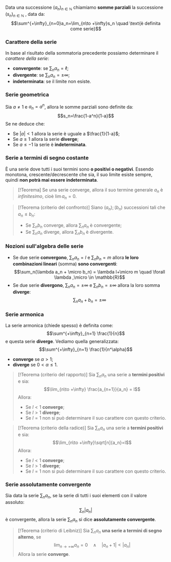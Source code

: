 Data una successione $(a_n)_{n\in\mathbb{N}}$ chiamiamo **somme parziali** la successione $(s_n)_{n\in\mathbb{N}}$ , data da:
$$\sum^{+\infty}_{n=0}a_n=\lim_{n\to +\infty}s_n \quad \text{è definita come serie}$$
### Carattere della serie
In base al risultato della sommatoria precedente possiamo determinare il _carattere della serie_:
- **convergente**: se $\sum_n a_n = \ell$;
- **divergente**: se $\sum_n a_n = \pm \infty$;
- **indeterminata**: se il limite non esiste.

### Serie geometrica
Sia $a\neq 1$ e $a_n = a^n$, allora le somme parziali sono definite da:
$$s_n=\frac{1-a^n}{1-a}$$
Se ne deduce che:
- Se $|a|<1$ allora la serie è uguale a $\frac{1}{1-a}$;
- Se $a\geq 1$ allora la serie **diverge**;
- Se $a\leq -1$ la serie è **indeterminata**.

### Serie a termini di segno costante
È una serie dove tutti i suoi termini sono **o positivi o negativi**.
Essendo monotona, crescente/decrescente che sia, il suo limite esiste sempre,  quindi **non potrà mai essere indeterminata**.

>[!Teorema]
>Se una serie converge, allora il suo termine generale $a_n$ è _infinitesimo_, cioè $\lim a_n = 0$.

>[!Teorema (criterio del confronto)]
>Siano $(a_n);(b_n)$ successioni tali che $a_n \leq b_n$:
>- Se $\sum_n b_n$ converge, allora $\sum_n a_n$ è convergente;
>- Se $\sum_n a_n$ diverge, allora $\sum_n b_n$ è divergente.

### Nozioni sull'algebra delle serie
- Se due serie **convergono**, $\sum_n a_n = l$ e $\sum_n b_n = m$ allora **le loro combinazioni lineari** (somma) **sono convergenti**:
$$\sum_n(\lambda a_n + \micro b_n) = \lambda l+\micro m \quad \forall \lambda ,\micro \in \mathbb{R}$$
- Se due serie **divergono**, $\sum_n a_n = \pm \infty$ e $\sum_n b_n = \pm \infty$ allora la loro somma **diverge**:
$$\sum_n a_n +b_n = \pm \infty$$

### Serie armonica
La serie armonica (chiede spesso) è definita come:
$$\sum^{+\infty}_{n=1} \frac{1}{n}$$
e questa serie **diverge**.
Vediamo quella generalizzata:
$$\sum^{+\infty}_{n=1} \frac{1}{n^\alpha}$$
- **converge** se $\alpha > 1$;
- **diverge** se $0<\alpha\leq 1$.

>[!Teorema (criterio del rapporto)]
>Sia $\sum_n a_n$ una serie a **termini positivi** e sia:
>$$\lim_{n\to +\infty} \frac{a_{n+1}}{a_n} = l$$
>Allora:
>- Se $l<1$ **converge**;
>- Se $l>1$ **diverge**;
>- Se $l=1$ non si può determinare il suo carattere con questo criterio.

>[!Teorema (criterio della radice)]
>Sia $\sum_n a_n$ una serie a **termini positivi** e sia:
>$$\lim_{n\to +\infty}\sqrt[n]{a_n}=l$$
>Allora:
>- Se $l<1$ **converge**;
>- Se $l>1$ **diverge**;
>- Se $l=1$ non si può determinare il suo carattere con questo criterio.

### Serie assolutamente convergente
Sia data la serie $\sum_n a_n$, se la serie di tutti i suoi elementi con il valore assoluto:
$$\sum_n |a_n|$$
è convergente, allora la serie $\sum_n a_n$ si dice **assolutamente convergente**.

>[!Teorema (criterio di Leibniz)]
>Sia $\sum_n a_n$ **una serie a termini di segno alterno**, se
>$$\lim_{n\to +\infty} a_n = 0 \quad\land\quad |a_n+1| < |a_n|$$
>Allora la serie **converge**.

